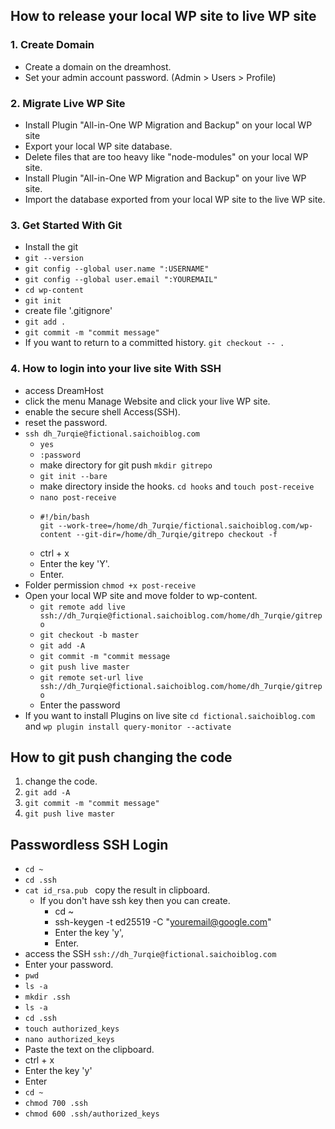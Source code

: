 ## How to release your local WP site to live WP site
### 1. Create Domain 
- Create a domain on the dreamhost.
- Set your admin account password. (Admin > Users > Profile)

### 2. Migrate Live WP Site
- Install Plugin "All-in-One WP Migration and Backup" on your local WP site
- Export your local WP site database.
- Delete files that are too heavy like "node-modules" on your local WP site.
- Install Plugin "All-in-One WP Migration and Backup" on your live WP site.
- Import the database exported from your local WP site to the live WP site.

### 3. Get Started With Git
- Install the git
- ```git --version```
- ```git config --global user.name ":USERNAME"```
- ```git config --global user.email ":YOUREMAIL"```
- ```cd wp-content```
- ```git init```
- create file '.gitignore'
- ```git add .```
- ```git commit -m "commit message"```
- If you want to return to a committed history. ```git checkout -- .```

### 4. How to login into your live site With SSH
- access DreamHost 
- click the menu Manage Website and click your live WP site. 
- enable the secure shell Access(SSH).
- reset the password.
- ```ssh dh_7urqie@fictional.saichoiblog.com```
  - ```yes```
  - ```:password```
  - make directory for git push ```mkdir gitrepo``` 
  - ```git init --bare```
  - make directory inside the hooks. ```cd hooks``` and ```touch post-receive```
  - ```nano post-receive```
  - ```
    #!/bin/bash
    git --work-tree=/home/dh_7urqie/fictional.saichoiblog.com/wp-content --git-dir=/home/dh_7urqie/gitrepo checkout -f
    ```
  - ctrl + x
  - Enter the key 'Y'.
  - Enter.
- Folder permission  ```chmod +x post-receive```
- Open your local WP site and move folder to wp-content. 
  - ```git remote add live ssh://dh_7urqie@fictional.saichoiblog.com/home/dh_7urqie/gitrepo```
  - ```git checkout -b master```
  - ```git add -A```
  - ```git commit -m "commit message```
  - ```git push live master```
  - ```git remote set-url live ssh://dh_7urqie@fictional.saichoiblog.com/home/dh_7urqie/gitrepo```
  - Enter the password
- If you want to install Plugins on live site ```cd fictional.saichoiblog.com``` and ```wp plugin install query-monitor --activate```

## How to git push changing the code
1. change the code.
2. ```git add -A```
3. ```git commit -m "commit message"```
4. ```git push live master```

## Passwordless SSH Login
- ```cd ~```
- ```cd .ssh```
- ```cat id_rsa.pub ``` copy the result in clipboard.
  - If you don't have ssh key then you can create.
    - cd ~
    - ssh-keygen -t ed25519 -C "youremail@google.com"
    - Enter the key 'y',
    - Enter.
- access the SSH ```ssh://dh_7urqie@fictional.saichoiblog.com```
- Enter your password.
- ```pwd```
- ```ls -a```
- ```mkdir .ssh```
- ```ls -a```
- ```cd .ssh```
- ```touch authorized_keys```
- ```nano authorized_keys```
- Paste the text on the clipboard.
- ctrl + x
- Enter the key 'y'
- Enter
- ```cd ~```
- ```chmod 700 .ssh```
- ```chmod 600 .ssh/authorized_keys```
